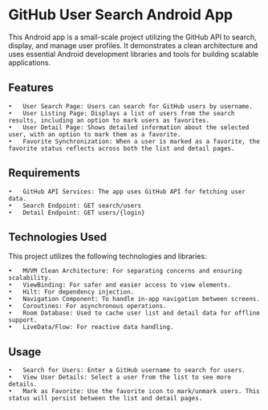 # GitHub User Search Android App

This Android app is a small-scale project utilizing the GitHub API to search, display, and manage user profiles. It demonstrates a clean architecture and uses essential Android development libraries and tools for building scalable applications.

## Features

	•	User Search Page: Users can search for GitHub users by username.
	•	User Listing Page: Displays a list of users from the search results, including an option to mark users as favorites.
	•	User Detail Page: Shows detailed information about the selected user, with an option to mark them as a favorite.
	•	Favorite Synchronization: When a user is marked as a favorite, the favorite status reflects across both the list and detail pages.

## Requirements

	•	GitHub API Services: The app uses GitHub API for fetching user data.
	•	Search Endpoint: GET search/users
	•	Detail Endpoint: GET users/{login}

 ## Technologies Used

This project utilizes the following technologies and libraries:

	•	MVVM Clean Architecture: For separating concerns and ensuring scalability.
	•	ViewBinding: For safer and easier access to view elements.
	•	Hilt: For dependency injection.
	•	Navigation Component: To handle in-app navigation between screens.
	•	Coroutines: For asynchronous operations.
	•	Room Database: Used to cache user list and detail data for offline support.
	•	LiveData/Flow: For reactive data handling.

 ## Usage

	•	Search for Users: Enter a GitHub username to search for users.
	•	View User Details: Select a user from the list to see more details.
	•	Mark as Favorite: Use the favorite icon to mark/unmark users. This status will persist between the list and detail pages.
